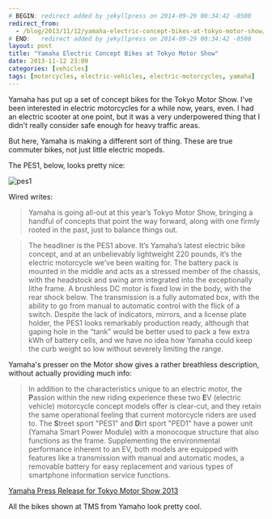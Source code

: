 ```yaml
---
# BEGIN: redirect added by jekyllpress on 2014-09-29 00:34:42 -0500
redirect_from:
  - /blog/2013/11/12/yamaha-electric-concept-bikes-at-tokyo-motor-show/
# END:   redirect added by jekyllpress on 2014-09-29 00:34:42 -0500
layout: post
title: "Yamaha Electric Concept Bikes at Tokyo Motor Show"
date: 2013-11-12 23:09
categories: [vehicles]
tags: [motorcycles, electric-vehicles, electric-motorcycles, yamaha]
---
```

Yamaha has put up a set of concept bikes for the Tokyo Motor
Show. I've been interested in electric motorcycles for a while now,
years, even. I had an electric scooter at one point, but it was a very
underpowered thing that I didn't really consider safe enough for heavy
traffic areas.

But here, Yamaha is making a different sort of thing. These are true
commuter bikes, not just little electric mopeds.

The PES1, below, looks pretty nice:

![pes1](/images/yama-pes1.jpg "pes1")

Wired writes:

> Yamaha is going all-out at this year’s Tokyo Motor Show, bringing a
> handful of concepts that point the way forward, along with one
> firmly rooted in the past, just to balance things out.


> The headliner is the PES1 above. It’s Yamaha’s latest electric bike
> concept, and at an unbelievably lightweight 220 pounds, it’s the
> electric motorcycle we’ve been waiting for. The battery pack is
> mounted in the middle and acts as a stressed member of the chassis,
> with the headstock and swing arm integrated into the exceptionally
> lithe frame. A brushless DC motor is fixed low in the body, with the
> rear shock below. The transmission is a fully automated box, with
> the ability to go from manual to automatic control with the flick of
> a switch. Despite the lack of indicators, mirrors, and a license
> plate holder, the PES1 looks remarkably production ready, although
> that gaping hole in the “tank” would be better used to pack a few
> extra kWh of battery cells, and we have no idea how Yamaha could
> keep the curb weight so low without severely limiting the range.

Yamaha's presser on the Motor show gives a rather breathless
description, without actually providing much info:

> In addition to the characteristics unique to an electric motor, the
> **P**assion within the new riding experience these two **E**V
> (electric vehicle) motorcycle concept models offer is clear-cut, and
> they retain the same operational feeling that current motorcycle
> riders are used to. The **S**treet sport "PES1" and **D**irt sport
> "PED1" have a power unit (Yamaha Smart Power Module) with a
> monocoque structure that also functions as the frame. Supplementing
> the environmental performance inherent to an EV, both models are
> equipped with features like a transmission with manual and automatic
> modes, a removable battery for easy replacement and various types of
> smartphone information service functions.

[Yamaha Press Release for Tokyo Motor Show 2013](http://global.yamaha-motor.com/news/2013/1108/tms.html)

All the bikes shown at TMS from Yamaho look pretty cool.
